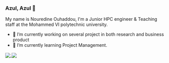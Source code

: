 ### Azul, Azul 👋
My name is Nouredine Ouhaddou, I'm a Junior HPC engineer & Teaching staff at the Mohammed VI polytechnic university.
- 🔭 I’m currently working on several project in both research and business product 
- 🌱 I’m currently learning Project Management.
<a href="https://github.com/rakati?tab=repositories">
 <img align="center" src="https://github-readme-stats.vercel.app/api?username=rakati&line_height=40&show_icons=true&theme=dark">
</a>
<a href="https://github.com/rakati?tab=repositories">
  <img align="center" src="https://github-readme-stats.vercel.app/api/top-langs/?username=rakati&theme=dark"/>
</a>
